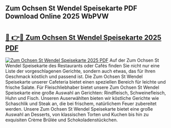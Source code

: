 ## Zum Ochsen St Wendel Speisekarte PDF Download Online 2025 WbPVW

# <h2><a href="http://gccdjb.nevu.top/?p=Zum+Ochsen+St+Wendel+Speisekarte">🔗 👉🔴 Zum Ochsen St Wendel Speisekarte 2025 PDF</a></h2>

[![Zum Ochsen St Wendel Speisekarte 2025 PDF](https://i.imgur.com/dBaPXMq.png)](http://gccdjb.nevu.top/?p=Zum+Ochsen+St+Wendel+Speisekarte)
Auf der Zum Ochsen St Wendel Speisekarte des Restaurants oder Cafés finden Sie nicht nur eine Liste der vorgeschlagenen Gerichte, sondern auch etwas, das für Ihren Geschmack köstlich und passend ist. Die Zum Ochsen St Wendel Speisekarte unserer Cafeteria bietet einen speziellen Bereich für leichte und frische Salate. Für Fleischliebhaber bietet unsere Zum Ochsen St Wendel Speisekarte eine große Auswahl an Gerichten: Rindfleisch, Schweinefleisch, Huhn und Fisch. Unseren Auserwählten bieten wir köstliche Gerichte wie Schaschlik und Steak an, die bei frischem, natürlichem Feuer zubereitet werden. Unsere Zum Ochsen St Wendel Speisekarte bietet eine große Auswahl an Desserts, von klassischen Torten und Kuchen bis hin zu exquisiten Crème Brûlée und Schokoladenstückchen.
